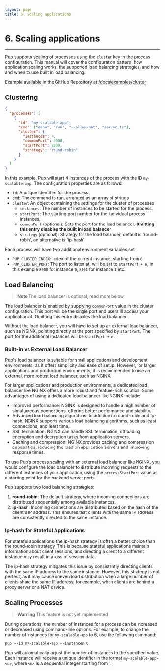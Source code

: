 ```yaml
---
layout: page
title: 6. Scaling applications
---
```


# 6. Scaling applications

---

Pup supports scaling of processes using the `cluster` key in the process configuration. This manual will cover the configuration pattern, how application scaling works, the supported load balancing
strategies, and how and when to use built in load balancing.

Example available in the GitHub Repository at [/docs/examples/cluster](https://github.com/Hexagon/pup/tree/main/docs/examples/cluster)

## Clustering

```json
{
  "processes": [
    {
      "id": "my-scalable-app",
      "cmd": ["deno", "run", "--allow-net", "server.ts"],
      "cluster": {
        "instances": 4,
        "commonPort": 3000,
        "startPort": 8000,
        "strategy": "round-robin"
      }
    }
  ]
}
```

In this example, Pup will start 4 instances of the process with the ID `my-scalable-app`. The configuration properties are as follows:

- `id`: A unique identifier for the process.
- `cmd`: The command to run, arranged as an array of strings
- `cluster`: An object containing the settings for the cluster of processes
  - `instances`: The number of instances to be started for the process.
  - `startPort`: The starting port number for the individual process instances.
  - `commonPort` (optional): Sets the port for the load balancer. **Omitting this entry disables the built in load balancer**
  - `strategy` (optional): Strategy for the load balancer, default is 'round-robin', an alternative is 'ip-hash'

Each process will have two additional environment variables set

- `PUP_CLUSTER_INDEX`: Index of the current instance, starting from `0`
- `PUP_CLUSTER_PORT`: The port to listen at, will be set to `startPort + n`, in this example `8000` for instance `0`, `8001` for instance `1` etc.

## Load Balancing

> **Note** The load balancer is optional, read more below.

The load balancer is enabled by supplying `commonPort` value in the cluster configuration. This port will be the single port end users ill access your application at. Omitting this entry disables the
load balancer.

Without the load balancer, you will have to set up an external load balancer, such as NGINX, pointing directly at the port specified by `startPort`. The port for the additional instances will be
`startPort + n`.

### Built-in vs External Load Balancer

Pup's load balancer is suitable for small applications and development environments, as it offers simplicity and ease of setup. However, for larger applications and production environments, it is
recommended to use an external, more robust load balancer, such as NGINX.

For larger applications and production environments, a dedicated load balancer like NGINX offers a more robust and feature-rich solution. Some advantages of using a dedicated load balancer like NGINX
include:

- Improved performance: NGINX is designed to handle a high number of simultaneous connections, offering better performance and stability.
- Advanced load balancing algorithms: In addition to round-robin and ip-hash, NGINX supports various load balancing algorithms, such as least connections, and least time.
- SSL termination: NGINX can handle SSL termination, offloading encryption and decryption tasks from application servers.
- Caching and compression: NGINX provides caching and compression capabilities, reducing the load on application servers and improving response times.

To use Pup's process scaling with an external load balancer like NGINX, you would configure the load balancer to distribute incoming requests to the different instances of your application, using the
`processStartPort` value as a starting point for the backend server ports.

Pup supports two load balancing strategies:

1. **round-robin**: The default strategy, where incoming connections are distributed sequentially among available instances.
2. **ip-hash**: Incoming connections are distributed based on the hash of the client's IP address. This ensures that clients with the same IP address are consistently directed to the same instance.

### Ip-hash for Stateful Applications

For stateful applications, the ip-hash strategy is often a better choice than the round-robin strategy. This is because stateful applications maintain information about client sessions, and directing
a client to a different instance may result in a loss of session data.

The ip-hash strategy mitigates this issue by consistently directing clients with the same IP address to the same instance. However, this strategy is not perfect, as it may cause uneven load
distribution when a large number of clients share the same IP address, for example, when clients are behind a proxy server or a NAT device.

## Scaling Processes

> **Warning** This feature is not yet implemented

During operations, the number of instances for a process can be increased or decreased using command-line options. For example, to change the number of instances for `my-scalable-app` to 6, use the
following command:

    pup --id my-scalable-app --instances 6

Pup will automatically adjust the number of instances to the specified value. Each instance will receive a unique identifier in the format `my-scalable-app-<n>`, where `<n>` is a sequential integer
starting from 1.
